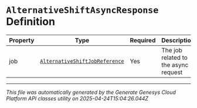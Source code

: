 # `AlternativeShiftAsyncResponse` Definition

| Property | Type | Required | Description |
|----------|------|----------|-------------|
| job | [`AlternativeShiftJobReference`](alternativeshiftjobreference-definition.md) | Yes | The job related to the async request |

---

*This file was automatically generated by the Generate Genesys Cloud Platform API classes utility on 2025-04-24T15:04:26.044Z*